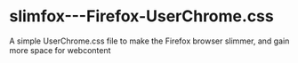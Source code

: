# slimfox---Firefox-UserChrome.css
A simple UserChrome.css file to make the Firefox browser slimmer, and gain more space for webcontent
